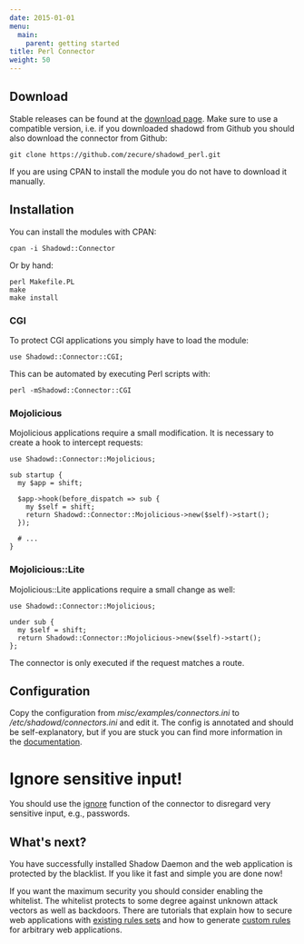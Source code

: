 ```yaml
---
date: 2015-01-01
menu:
  main:
    parent: getting started
title: Perl Connector
weight: 50
---
```


## Download

Stable releases can be found at the [download page](/downloads/archives#perl_connector).
Make sure to use a compatible version, i.e. if you downloaded shadowd from Github you should also download the connector from Github:

    git clone https://github.com/zecure/shadowd_perl.git

If you are using CPAN to install the module you do not have to download it manually.

## Installation

You can install the modules with CPAN:

    cpan -i Shadowd::Connector

Or by hand:

    perl Makefile.PL
    make
    make install

### CGI

To protect CGI applications you simply have to load the module:

    use Shadowd::Connector::CGI;

This can be automated by executing Perl scripts with:

    perl -mShadowd::Connector::CGI

### Mojolicious

Mojolicious applications require a small modification. It is necessary to create a hook to intercept requests:

    use Shadowd::Connector::Mojolicious;
    
    sub startup {
      my $app = shift;
    
      $app->hook(before_dispatch => sub {
        my $self = shift;
        return Shadowd::Connector::Mojolicious->new($self)->start();
      });

      # ...
    }

### Mojolicious::Lite

Mojolicious::Lite applications require a small change as well:

    use Shadowd::Connector::Mojolicious;
    
    under sub {
      my $self = shift;
      return Shadowd::Connector::Mojolicious->new($self)->start();
    };

The connector is only executed if the request matches a route.

## Configuration

Copy the configuration from *misc/examples/connectors.ini* to */etc/shadowd/connectors.ini* and edit it.
The config is annotated and should be self-explanatory, but if you are stuck you can find more information in the [documentation](/documentation/connectors).

<div class="note warning">
<h1>Ignore sensitive input!</h1>
<p>You should use the <a href="/documentation/connectors#ignore">ignore</a> function of the connector to disregard very sensitive input, e.g., passwords.</p>
</div>

## What's next?

You have successfully installed Shadow Daemon and the web application is protected by the blacklist.
If you like it fast and simple you are done now!

If you want the maximum security you should consider enabling the whitelist.
The whitelist protects to some degree against unknown attack vectors as well as backdoors.
There are tutorials that explain how to secure web applications with [existing rules sets](/tutorials/protect_wordpress) and how to generate [custom rules](/tutorials/protect_applications) for arbitrary web applications.
